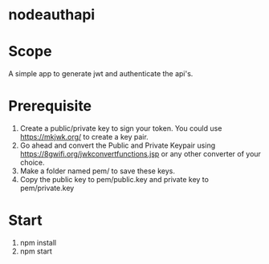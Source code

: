 # nodeauthapi


# Scope
A simple app to generate jwt and authenticate the api's.

# Prerequisite
1. Create a public/private key to sign your token. You could use https://mkjwk.org/ to create a key pair.
2. Go ahead and convert the Public and Private Keypair using https://8gwifi.org/jwkconvertfunctions.jsp or any other converter of your choice.
3. Make a folder named pem/ to save these keys.
4. Copy the public key to pem/public.key and private key to pem/private.key

# Start
1. npm install
2. npm start
